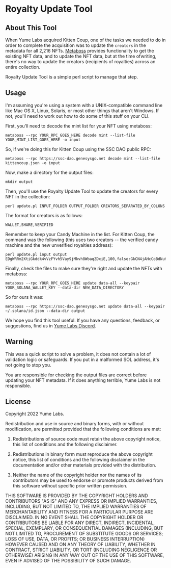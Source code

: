 # Royalty Update Tool

## About This Tool

When Yume Labs acquired Kitten Coup, one of the tasks we needed to do in order 
to complete the acquisition was to update the `creators` in the metadata for all 
2,216 NFTs. [Metaboss](https://metaboss.rs/) provides functionality to get the
existing NFT data, and to update the NFT data, but at the time ofwriting, there's 
no way to update the creators (recipients of royalties) across an entire 
collection.

Royalty Update Tool is a simple perl script to manage that step.

## Usage

I'm assuming you're using a system with a UNIX-compatible command line like Mac
OS X, Linux, Solaris, or most other things that aren't Windows. If not, you'll
need to work out how to do some of this stuff on your CLI.

First, you'll need to decode the mint list for your NFT using metaboss:

```
metaboss --rpc YOUR_RPC_GOES_HERE decode mint --list-file YOUR_MINT_LIST_GOES_HERE -o input
```

So, if we're doing this for Kitten Coup using the SSC DAO public RPC:

```
metaboss --rpc https://ssc-dao.genesysgo.net decode mint --list-file kittencoup.json -o input
```

Now, make a directory for the output files:

```
mkdir output
```

Then, you'll use the Royalty Update Tool to update the creators for every NFT in 
the collection:

```
perl update.pl INPUT_FOLDER OUTPUT_FOLDER CREATORS_SEPARATED_BY_COLONS
```

The format for creators is as follows:

```
WALLET,SHARE,VERIFIED
```

Remember to keep your Candy Machine in the list. For Kitten Coup, the command
was the following (this uses two creators -- the verified candy machine and the
new unverified royalties address):

```
perl update.pl input output EDgWRRm2XtiGkddk4vVzFYvh5Vay9jMkvh8WbaqZDxiE,100,false:GkCN4jAHcCoBdNuHkmGygdmjasbceyMhzFsy82Hpdq8y,0,true
```

Finally, check the files to make sure they're right and update the NFTs with 
metaboss:

```
metaboss --rpc YOUR_RPC_GOES_HERE update data-all --keypair YOUR_SOLANA_WALLET_KEY --data-dir NEW_DATA_DIRECTORY
```

So for ours it was:

```
metaboss --rpc https://ssc-dao.genesysgo.net update data-all --keypair ~/.solana/id.json --data-dir output
```

We hope you find this tool useful. If you have any questions, feedback, or
suggestions, find us in [Yume Labs Discord](https://discord.gg/yume-labs).

## Warning

This was a quick script to solve a problem, it does not contain a lot of
validation logic or safeguards. If you put in a malformed SOL address, it's not
going to stop you.

You are responsible for checking the output files are correct before updating
your NFT metadata. If it does anything terrible, Yume Labs is not responsible.

## License

Copyright 2022 Yume Labs.

Redistribution and use in source and binary forms, with or without modification,
are permitted provided that the following conditions are met:

1. Redistributions of source code must retain the above copyright notice, this 
list of conditions and the following disclaimer.

2. Redistributions in binary form must reproduce the above copyright notice, 
this list of conditions and the following disclaimer in the documentation and/or
other materials provided with the distribution.

3. Neither the name of the copyright holder nor the names of its contributors 
may be used to endorse or promote products derived from this software without 
specific prior written permission.

THIS SOFTWARE IS PROVIDED BY THE COPYRIGHT HOLDERS AND CONTRIBUTORS "AS IS" AND 
ANY EXPRESS OR IMPLIED WARRANTIES, INCLUDING, BUT NOT LIMITED TO, THE IMPLIED 
WARRANTIES OF MERCHANTABILITY AND FITNESS FOR A PARTICULAR PURPOSE ARE 
DISCLAIMED. IN NO EVENT SHALL THE COPYRIGHT HOLDER OR CONTRIBUTORS BE LIABLE FOR 
ANY DIRECT, INDIRECT, INCIDENTAL, SPECIAL, EXEMPLARY, OR CONSEQUENTIAL DAMAGES 
(INCLUDING, BUT NOT LIMITED TO, PROCUREMENT OF SUBSTITUTE GOODS OR SERVICES; 
LOSS OF USE, DATA, OR PROFITS; OR BUSINESS INTERRUPTION) HOWEVER CAUSED AND ON 
ANY THEORY OF LIABILITY, WHETHER IN CONTRACT, STRICT LIABILITY, OR TORT 
(INCLUDING NEGLIGENCE OR OTHERWISE) ARISING IN ANY WAY OUT OF THE USE OF THIS 
SOFTWARE, EVEN IF ADVISED OF THE POSSIBILITY OF SUCH DAMAGE.
